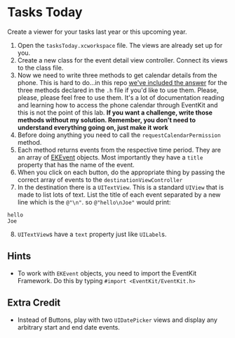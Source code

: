 
# Tasks Today

Create a viewer for your tasks last year or this upcoming year.

  1. Open the `tasksToday.xcworkspace` file. The views are already set up for you.
  2. Create a new class for the event detail view controller. Connect its views to the class file.
  3. Now we need to write three methods to get calendar details from the phone. This is hard to do...in this repo [we've included the answer](http://ironboard-curriculum-content.s3.amazonaws.com/iOS/encrypted_calendar_access.txt) for the three methods declared in the `.h` file if you'd like to use them. Please, please, please feel free to use them. It's a lot of documentation reading and learning how to access the phone calendar through EventKit and this is not the point of this lab. **If you want a challenge, write those methods without my solution. Remember, you don't need to understand everything going on, just make it work**
  4. Before doing anything you need to call the `requestCalendarPermission` method.
  5. Each method returns events from the respective time period. They are an array of [EKEvent](https://developer.apple.com/library/ios/documentation/EventKit/Reference/EKEventClassRef/Reference/Reference.html) objects. Most importantly they have a `title` property that has the name of the event.
  6. When you click on each button, do the appropriate thing by passing the correct array of events to the `destinationViewController`
  7. In the destination there is a `UITextView`. This is a standard `UIView` that is made to list lots of text. List the title of each event separated by a new line which is the `@"\n"`. so `@"hello\nJoe"` would print:

  ```
  hello
  Joe
  ```

  8. `UITextView`s have a `text` property just like `UILabel`s.

## Hints

  * To work with `EKEvent` objects, you need to import the EventKit Framework. Do this by typing `#import <EventKit/EventKit.h>`

## Extra Credit

  * Instead of Buttons, play with two `UIDatePicker` views and display any arbitrary start and end date events.

